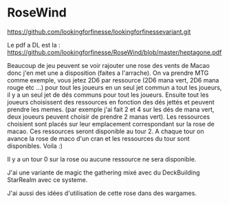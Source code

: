 # RoseWind
https://github.com/lookingforfinesse/lookingforfinessevariant.git

Le pdf a DL est la : https://github.com/lookingforfinesse/RoseWind/blob/master/heptagone.pdf


Beaucoup de jeu peuvent se voir rajouter une rose des vents de Macao donc j'en met une a disposition (faites a l'arrache). On va prendre MTG comme exemple, vous jetez 2D6 par ressource (2D6 mana vert, 2D6 mana rouge etc ...) pour tout les joueurs en un seul jet commun a tout les joueurs, il y a un seul jet de dés communs pour tout les joueurs. Ensuite tout les joueurs choisissent des ressources en fonction des dés jettés et peuvent prendre les memes. (par exemple j'ai fait 2 et 4 sur les dés de mana vert, deux joueurs peuvent choisir de prendre 2 manas vert). Les ressources choisient sont placés sur leur emplacement correspondant sur la rose de macao. Ces ressources seront disponible au tour 2. A chaque tour on avance la rose de maco d'un cran et les ressources du tour sont disponibles. Voila :)

Il y a un tour 0 sur la rose ou aucune ressource ne sera disponible.

J'ai une variante de magic the gathering mixé avec du DeckBuilding StarRealm avec ce systeme.

J'ai aussi des idées d'utilisation de cette rose dans des wargames.
